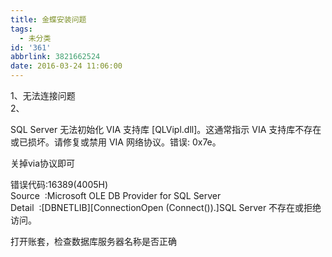 ```yaml
---
title: 金蝶安装问题
tags:
  - 未分类
id: '361'
abbrlink: 3821662524
date: 2016-03-24 11:06:00
---
```


1、无法连接问题  
2、  
  
SQL Server 无法初始化 VIA 支持库 \[QLVipl.dll\]。这通常指示 VIA 支持库不存在或已损坏。请修复或禁用 VIA 网络协议。错误: 0x7e。  
  
关掉via协议即可  
  
  
错误代码:16389(4005H)  
Source  :Microsoft OLE DB Provider for SQL Server  
Detail  :\[DBNETLIB\]\[ConnectionOpen (Connect()).\]SQL Server 不存在或拒绝访问。  
  
打开账套，检查数据库服务器名称是否正确